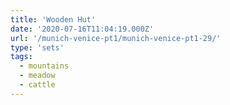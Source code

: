 ```yaml
---
title: 'Wooden Hut'
date: '2020-07-16T11:04:19.000Z'
url: '/munich-venice-pt1/munich-venice-pt1-29/'
type: 'sets'
tags:
  - mountains
  - meadow
  - cattle
---
```

